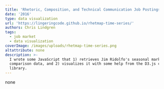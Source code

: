 ```yaml
---
title: 'Rhetoric, Composition, and Technical Communication Job Postings per Year'
date: '2016'
type: data visualization
url: 'https://lingeringcode.github.io/rhetmap-time-series/'
authors: Chris Lindgren
tags:
  - job market
  - data visualization
coverImage: /images/uploads/rhetmap-time-series.png
altattribute: none
description: >-
  I wrote some JavaScript that 1) retrieves Jim Ridolfo's seasonal market
  comparison data, and 2) visualizes it with some help from the D3.js code
  library.
---
```

none
